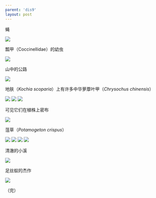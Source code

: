 ```yaml
---
parent: 'dis9'
layout: post
---
```


蝇

<img class='disc' src='https://lykoseremos.github.io/gmalb-01/dis9/20.jpg'>

瓢甲（Coccinellidae）的幼虫

<img class='disc' src='https://lykoseremos.github.io/gmalb-01/dis9/21.jpg'>

山中的公路

<img class='disc' src='https://lykoseremos.github.io/gmalb-01/dis9/22.jpg'>

地肤（<i>Kochia scoparia</i>）上有许多中华萝藦叶甲（<i>Chrysochus chinensis</i>）

<img class='disc' src='https://lykoseremos.github.io/gmalb-01/dis9/23.jpg'>

<img class='disc' src='https://lykoseremos.github.io/gmalb-01/dis9/24.jpg'>

<img class='disc' src='https://lykoseremos.github.io/gmalb-01/dis9/25.jpg'>

可见它们在植株上密布

<img class='disc' src='https://lykoseremos.github.io/gmalb-01/dis9/26.jpg'>

菹草（<i>Potamogeton crispus</i>）

<img class='disc' src='https://lykoseremos.github.io/gmalb-01/dis9/27.jpg'>

<img class='disc' src='https://lykoseremos.github.io/gmalb-01/dis9/28.jpg'>

<img class='disc' src='https://lykoseremos.github.io/gmalb-01/dis9/29.jpg'>

<img class='disc' src='https://lykoseremos.github.io/gmalb-01/dis9/30.jpg'>

清澈的小溪

<img class='disc' src='https://lykoseremos.github.io/gmalb-01/dis9/31.jpg'>

足丝蚁的杰作

<img class='disc' src='https://lykoseremos.github.io/gmalb-01/dis9/32.jpg'>

（完）
